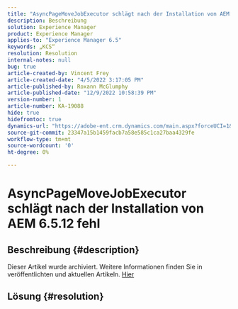 ```yaml
---
title: "AsyncPageMoveJobExecutor schlägt nach der Installation von AEM 6.5.12 fehl"
description: Beschreibung
solution: Experience Manager
product: Experience Manager
applies-to: "Experience Manager 6.5"
keywords: „KCS“
resolution: Resolution
internal-notes: null
bug: true
article-created-by: Vincent Frey
article-created-date: "4/5/2022 3:17:05 PM"
article-published-by: Roxann McGlumphy
article-published-date: "12/9/2022 10:58:39 PM"
version-number: 1
article-number: KA-19088
hide: true
hidefromtoc: true
dynamics-url: "https://adobe-ent.crm.dynamics.com/main.aspx?forceUCI=1&pagetype=entityrecord&etn=knowledgearticle&id=a9c8686e-f3b4-ec11-983f-000d3a5d0d94"
source-git-commit: 23347a15b1459facb7a58e585c1ca27baa4329fe
workflow-type: tm+mt
source-wordcount: '0'
ht-degree: 0%

---
```


# AsyncPageMoveJobExecutor schlägt nach der Installation von AEM 6.5.12 fehl

## Beschreibung {#description}

Dieser Artikel wurde archiviert. Weitere Informationen finden Sie in veröffentlichten und aktuellen Artikeln. [Hier](https://experienceleague.adobe.com/search.html#sort=relevancy)

## Lösung {#resolution}

